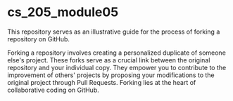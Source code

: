 # cs_205_module05
This repository serves as an illustrative guide for the process of forking a repository on GitHub.

Forking a repository involves creating a personalized duplicate of someone else's project. These forks serve as a crucial link between the original repository and your individual copy. They empower you to contribute to the improvement of others' projects by proposing your modifications to the original project through Pull Requests. Forking lies at the heart of collaborative coding on GitHub.
